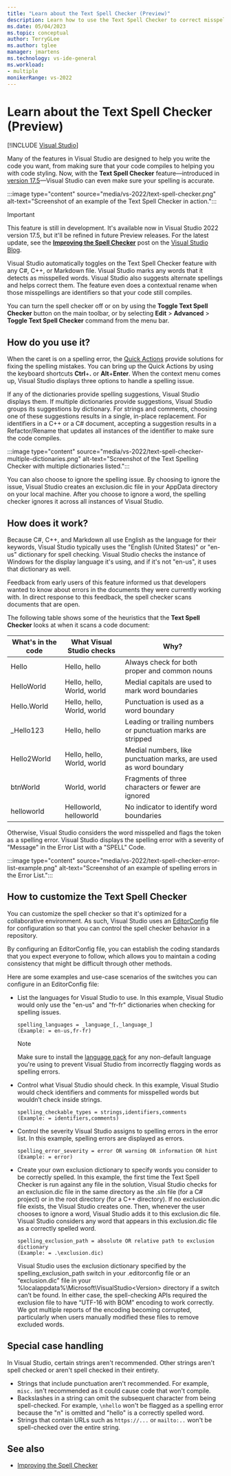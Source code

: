 ```yaml
---
title: "Learn about the Text Spell Checker (Preview)"
description: Learn how to use the Text Spell Checker to correct misspelled words in multiple languages and to customize it to share with your dev team.
ms.date: 05/04/2023
ms.topic: conceptual
author: TerryGLee
ms.author: tglee
manager: jmartens
ms.technology: vs-ide-general
ms.workload:
- multiple
monikerRange: vs-2022
---
```

# Learn about the Text Spell Checker (Preview)

 [!INCLUDE [Visual Studio](~/includes/applies-to-version/vs-windows-only.md)]

Many of the features in Visual Studio are designed to help you write the code you want, from making sure that your code compiles to helping you with code styling. Now, with the **Text Spell Checker** feature&mdash;introduced in [version 17.5](/visualstudio/releases/2022/release-notes-v17.5)&mdash;Visual Studio can even make sure your spelling is accurate.

:::image type="content" source="media/vs-2022/text-spell-checker.png" alt-text="Screenshot of an example of the Text Spell Checker in action.":::

> [!IMPORTANT]
> This feature is still in development. It's available now in Visual Studio 2022 version 17.5, but it'll be refined in future Preview releases. For the latest update, see the [**Improving the Spell Checker**](https://devblogs.microsoft.com/visualstudio/improving-the-spell-checker/) post on the [Visual Studio Blog](https://devblogs.microsoft.com/visualstudio/).

Visual Studio automatically toggles on the Text Spell Checker feature with any C#, C++, or Markdown file. Visual Studio marks any words that it detects as misspelled words. Visual Studio also suggests alternate spellings and helps correct them. The feature even does a contextual rename when those misspellings are identifiers so that your code still compiles.

You can turn the spell checker off or on by using the **Toggle Text Spell Checker** button on the main toolbar, or by selecting **Edit** > **Advanced** > **Toggle Text Spell Checker** command from the menu bar.

## How do you use it?

When the caret is on a spelling error, the [Quick Actions](quick-actions.md) provide solutions for fixing the spelling mistakes. You can bring up the Quick Actions by using the keyboard shortcuts **Ctrl**+**.** or **Alt**+**Enter**. When the context menu comes up, Visual Studio displays three options to handle a spelling issue.

If any of the dictionaries provide spelling suggestions, Visual Studio displays them. If multiple dictionaries provide suggestions, Visual Studio groups its suggestions by dictionary. For strings and comments, choosing one of these suggestions results in a single, in-place replacement. For identifiers in a C++ or a C# document, accepting a suggestion results in a Refactor/Rename that updates all instances of the identifier to make sure the code compiles.

:::image type="content" source="media/vs-2022/text-spell-checker-multiple-dictionaries.png" alt-text="Screenshot of the Text Spelling Checker with multiple dictionaries listed.":::

You can also choose to ignore the spelling issue. By choosing to ignore the issue, Visual Studio creates an exclusion.dic file in your AppData directory on your local machine. After you choose to ignore a word, the spelling checker ignores it across all instances of Visual Studio.

## How does it work?

Because C#, C++, and Markdown all use English as the language for their keywords, Visual Studio typically uses the "English (United States)" or "en-us" dictionary for spell checking. Visual Studio checks the instance of Windows for the display language it's using, and if it's not "en-us", it uses that dictionary as well.

Feedback from early users of this feature informed us that developers wanted to know about errors in the documents they were currently working with. In direct response to this feedback, the spell checker scans documents that are open.

The following table shows some of the heuristics that the **Text Spell Checker** looks at when it scans a code document:

| What's in the code | What Visual Studio checks | Why? |
|---------|---------|---------|
| Hello | Hello, hello | Always check for both proper and common nouns |
| HelloWorld | Hello, hello, World, world | Medial capitals are used to mark word boundaries |
| Hello.World| Hello, hello, World, world | Punctuation is used as a word boundary |
| _Hello123 | Hello, hello | Leading or trailing numbers or punctuation marks are stripped |
| Hello2World | Hello, hello, World, world | Medial numbers, like punctuation marks, are used as word boundary |
| btnWorld | World, world | Fragments of three characters or fewer are ignored |
| helloworld | Helloworld, helloworld | No indicator to identify word boundaries |

Otherwise, Visual Studio considers the word misspelled and flags the token as a spelling error. Visual Studio displays the spelling error with a severity of "Message" in the Error List with a "SPELL" Code.

:::image type="content" source="media/vs-2022/text-spell-checker-error-list-example.png" alt-text="Screenshot of an example of spelling errors in the Error List.":::

## How to customize the Text Spell Checker

You can customize the spell checker so that it's optimized for a collaborative environment. As such, Visual Studio uses an [EditorConfig](create-portable-custom-editor-options.md) file for configuration so that you can control the spell checker behavior in a repository.

By configuring an EditorConfig file, you can establish the coding standards that you expect everyone to follow, which allows you to maintain a coding consistency that might be difficult through other methods.

Here are some examples and use-case scenarios of the switches you can configure in an EditorConfig file:

- List the languages for Visual Studio to use. In this example, Visual Studio would only use the "en-us" and "fr-fr" dictionaries when checking for spelling issues.

    ```spelling_languages = _language_[,_language_]```<br>
    ```(Example: = en-us,fr-fr)```

    > [!NOTE]
    > Make sure to install the [language pack](../install/install-visual-studio.md) for any non-default language you're using to prevent Visual Studio from incorrectly flagging words as spelling errors.

- Control what Visual Studio should check. In this example, Visual Studio would check identifiers and comments for misspelled words but wouldn’t check inside strings.

    ```spelling_checkable_types = strings,identifiers,comments```<br>
    ```(Example: = identifiers,comments)```

- Control the severity Visual Studio assigns to spelling errors in the error list. In this example, spelling errors are displayed as errors.

    ```spelling_error_severity = error OR warning OR information OR hint```<br>
    ```(Example: = error)```

- Create your own exclusion dictionary to specify words you consider to be correctly spelled. In this example, the first time the Text Spell Checker is run against any file in the solution, Visual Studio checks for an exclusion.dic file in the same directory as the .sln file (for a C# project) or in the root directory (for a C++ directory). If no exclusion.dic file exists, the Visual Studio creates one. Then, whenever the user chooses to ignore a word, Visual Studio adds it to this exclusion.dic file. Visual Studio considers any word that appears in this exclusion.dic file as a correctly spelled word.

    ```spelling_exclusion_path = absolute OR relative path to exclusion dictionary```<br>
    ```(Example: = .\exclusion.dic)```

    Visual Studio uses the exclusion dictionary specified by the spelling_exclusion_path switch in your .editorconfig file or an “exclusion.dic” file in your %localappdata%\Microsoft\VisualStudio\<Version> directory if a switch can’t be found. In either case, the spell-checking APIs required the exclusion file to have “UTF-16 with BOM” encoding to work correctly. We got multiple reports of the encoding becoming corrupted, particularly when users manually modified these files to remove excluded words.

## Special case handling

In Visual Studio, certain strings aren't recommended. Other strings aren't spell checked or aren't spell checked in their entirety.

- Strings that include punctuation aren't recommended. For example, `misc.` isn't recommended as it could cause code that won't compile.
- Backslashes in a string can omit the subsequent character from being spell-checked. For example, `\nhello` won't be flagged as a spelling error because the "n" is omitted and "hello" is a correctly spelled word. 
- Strings that contain URLs such as `https://...` or `mailto:..` won't be spell-checked over the entire string.

## See also

- [Improving the Spell Checker](https://devblogs.microsoft.com/visualstudio/improving-the-spell-checker/)